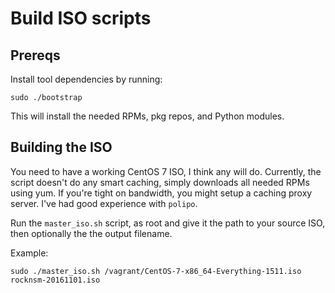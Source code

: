 # Build ISO scripts

## Prereqs

Install tool dependencies by running:

```
sudo ./bootstrap
```

This will install the needed RPMs, pkg repos, and Python modules.

## Building the ISO

You need to have a working CentOS 7 ISO, I think any will do. Currently,
the script doesn't do any smart caching, simply downloads all needed RPMs
using yum. If you're tight on bandwidth, you might setup a caching proxy
server. I've had good experience with `polipo`.

Run the `master_iso.sh` script, as root and give it the path to your
source ISO, then optionally the the output filename.

Example:
```
sudo ./master_iso.sh /vagrant/CentOS-7-x86_64-Everything-1511.iso rocknsm-20161101.iso
```
